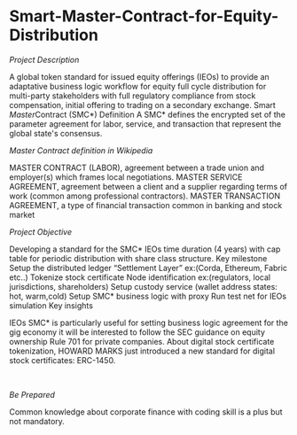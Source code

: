 # Smart-Master-Contract-for-Equity-Distribution

*Project Description*

A global token standard for issued equity offerings (IEOs) to provide an adaptative business logic workflow for equity full cycle distribution for multi-party stakeholders with full regulatory compliance from stock compensation, initial offering to trading on a secondary exchange.
Smart *Master*Contract (SMC*) Definition
A SMC* defines the encrypted set of the parameter agreement for labor, service, and transaction that represent the global state's consensus.

*Master Contract definition in Wikipedia*

MASTER CONTRACT (LABOR), agreement between a trade union and employer(s) which frames local negotiations.
MASTER SERVICE AGREEMENT, agreement between a client and a supplier regarding terms of work (common among professional contractors).
MASTER TRANSACTION AGREEMENT, a type of financial transaction common in banking and stock market

*Project Objective*

Developing a standard for the SMC* IEOs time duration (4 years) with cap table for periodic distribution with share class structure.
Key milestone
Setup the distributed ledger “Settlement Layer” ex:(Corda, Ethereum, Fabric etc..)
Tokenize stock certificate
Node identification ex:(regulators, local jurisdictions, shareholders)
Setup custody service (wallet address states: hot, warm,cold)
Setup SMC* business logic with proxy
Run test net for IEOs simulation
Key insights

IEOs SMC* is particularly useful for setting business logic agreement for the gig economy it will be interested to follow the SEC guidance on equity ownership Rule 701 for private companies. About digital stock certificate tokenization, HOWARD MARKS just introduced a new standard for digital stock certificates: ERC-1450.

‍

*Be Prepared*

Common knowledge about corporate finance with coding skill is a plus but not mandatory.
